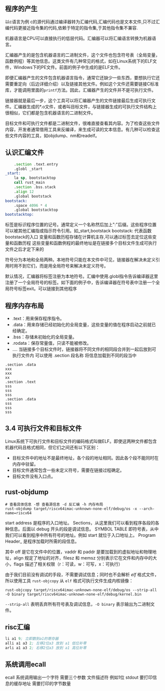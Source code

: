 ## 程序的产生
以c语言为例
c的源代码通过编译器转为汇编代码,汇编代码也是文本文件,只不过汇编代码更接近指令集的代码,依赖于特定的指令集,于其他指令集不兼容.

机器语言是CPU可以直接执行的低层代码。汇编器可以将汇编语言转换为机器语言。

汇编器产生的是包含机器语言的二进制文件，这个文件也包含符号表（全局变量，函数例程）等其他信息。这类文件有几种常见的格式，如在Linux系统下的ELF文件，Windows下的PE文件。前面的例子中生成的是ELF文件。

即便汇编器产生的文件包含机器语言指令，通常它还缺少一些东西，要想执行它还需要重定向（后边详细介绍）以及链接其他文件。例如这个文件还需要链接C标准库，才能调用里面的`printf`方法。因此，汇编器产生的文件并不是可执行文件。

链接器就是最后一步，这个工具可以将汇编器产生的文件链接最后生成可执行文件。汇编器生成的*.o文件，或者叫目标文件，与链接器生成的可执行文件结构上很相似，它们都是包含机器语言的二进制文件。

目标文件和可执行文件都是二进制文件，很难直接查看其内容。为了检查这些文件内容，开发者通常借用工具来反编译，来生成可读的文本信息。有几种可以检查这些文件内容的工具，如objdump、nm和readelf。

## 认识汇编文件

```asm
    .section .text.entry
    .globl _start
_start:
    la sp, bootstacktop
    call rust_main
    .section .bss.stack
    .align 12
    .global bootstack
bootstack:
    .space 4096 * 4
    .global bootstacktop
bootstacktop:
```
标签是标识程序位置的记号。通常定义一个名称然后加上":"后缀。这些程序位置可以被其他汇编指或指示符令引用。如_start,bootstack
bootstack: 代表函数bootstack的入口
变量和函数历程存储在计算机主存,可以通过标签去定位这些变量和函数历程
这些变量和函数例程的最终地址是在链接多个目标文件生成可执行文件之后才定下来的

符号分为本地和全局两种。本地符号只能在本文件中可见，链接器在解决未定义引用时用不到它们，而是用全局符号来解决未定义符号。

默认情况，汇编器将标签注册为本地符号。汇编中使用.globl指令告诉编译器这里注册了一个全局符号的标签。如下面的例子中，告诉编译器在符号表中注册一个全局符号标签exit。可以链接到其他程序
## 程序内存布局

-   .text：用来保存程序指令。
-   .data：用来存储已经初始化的全局变量，这些变量的值在程序启动之前就已经确定。
-   .bss：存储未初始化的全局变量。
-   .rodata：保存常量值，只读不能被修改。
- ....
当链接多个目标文件时，链接器将不同文件的相同段合并到一起后放到可执行文件内
可以使用 .section 段名称
将信息加载到不同的段当中
```ams
.section .data
xxx
xxx
xx
.section .text
sss
sss
sss
.section .data
sss
sss
sss
```
## 3.4 可执行文件和目标文件

Linux系统下可执行文件和目标文件的编码格式叫做ELF。即使这两种文件都包含机器代码且格式相同，但它们之间还有以下区别：

-   目标文件中的地址不是最终地址，各个段的地址相同。因此各个段不能同时在内存中驻留。
-   目标文件通常包含一些未定义符号，需要在链接过程确定。
-   目标文件没有入口点。

## rust-objdump
```shell
# 查看具体信息 -想 查看源信息 -d 反汇编 -h 内存布局
rust-objdump target/riscv64imac-unknown-none-elf/debug/os -x --arch-name=riscv64

```
start address 是程序的入口地址。
Sections，从这里我们可以看到程序各段的各种信息。后面以 debug 开头的段是调试信息。
SYMBOL TABLE 即符号表，从中我们可以看到程序中所有符号的地址。例如 start 就位于入口地址上。
Program Header_ 是程序加载时所需的段信息。

其中 off 是它在文件中的位置，vaddr 和 paddr 是要加载到的虚拟地址和物理地址，align 规定了地址的对齐，filesz 和 memsz 分别表示它在文件和内存中的大小，flags 描述了相关权限（r：可读，w：可写，x：可执行）

由于我们目前没有调试的手段，不需要调试信息；同时也不会解析 _elf_ 格式文件，所以使用工具 `rust-objcopy` 从 `elf` 格式可执行文件生成内核镜像：
```shell
rust-objcopy target/riscv64imac-unknown-none-elf/debug/os --strip-all -O binary target/riscv64imac-unknown-none-elf/debug/kernel.bin
```
`--strip-all` 表明丢弃所有符号表及调试信息，`-O binary` 表示输出为二进制文件。
## risc汇编
```asm
li a1 9; 立即数到a1的寄存器
alli a1 a3 2; 左移2位a3 放到 a1 低位补零
arli a1 a3 2; 右移2位a3 放到 a1 高位补零
```
## 系统调用ecall
ecall 系统调用输出一个字符
需要三个参数
文件描述符 例如1位 stdout 
要打印信息的缓存地址
需要打印的字节数量
```asm

```